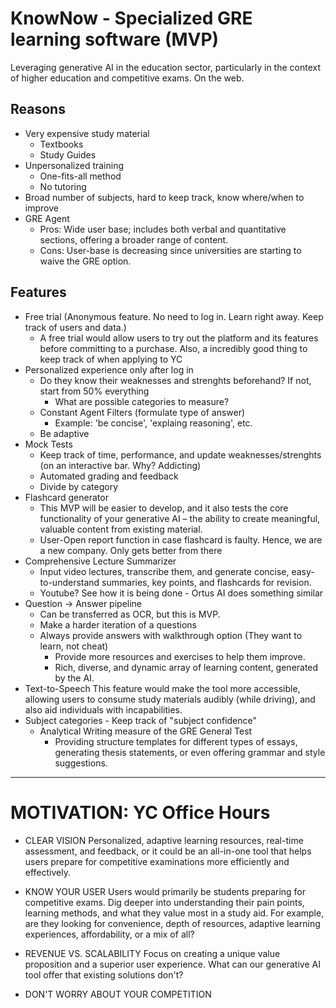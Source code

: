# KnowNow - Specialized GRE learning software (MVP)
Leveraging generative AI in the education sector, particularly in the context of higher education and competitive exams. On the web.

## Reasons
- Very expensive study material
    - Textbooks
    - Study Guides
- Unpersonalized training
    - One-fits-all method
    - No tutoring 
- Broad number of subjects, hard to keep track, know where/when to improve
- GRE Agent
    - Pros: Wide user base; includes both verbal and quantitative sections, offering a broader range of content.
    - Cons: User-base is decreasing since universities are starting to waive the GRE option.
      
## Features
- Free trial (Anonymous feature. No need to log in. Learn right away. Keep track of users and data.)
    - A free trial would allow users to try out the platform and its features before committing to a purchase. Also, a incredibly good thing to keep track of when applying to YC
- Personalized experience only after log in
    - Do they know their weaknesses and strenghts beforehand? If not, start from 50% everything
        - What are possible categories to measure?        
    - Constant Agent Filters (formulate type of answer)
        - Example: 'be concise', 'explaing reasoning', etc.
    - Be adaptive
- Mock Tests
    - Keep track of time, performance, and update weaknesses/strenghts (on an interactive bar. Why? Addicting)
    - Automated grading and feedback
    - Divide by category
- Flashcard generator
    - This MVP will be easier to develop, and it also tests the core functionality of your generative AI – the ability to create meaningful, valuable content from existing material.
    - User-Open report function in case flashcard is faulty. Hence, we are a new company. Only gets better from there
- Comprehensive Lecture Summarizer
    - Input video lectures, transcribe them, and generate concise, easy-to-understand summaries, key points, and flashcards for revision.
    - Youtube? See how it is being done - Ortus AI does something similar
- Question -> Answer pipeline
    - Can be transferred as OCR, but this is MVP.
    - Make a harder iteration of a questions
    - Always provide answers with walkthrough option (They want to learn, not cheat)
        - Provide more resources and exercises to help them improve.
        - Rich, diverse, and dynamic array of learning content, generated by the AI.
- Text-to-Speech
    This feature would make the tool more accessible, allowing users to consume study materials audibly (while driving), and also aid individuals with incapabilities.
- Subject categories - Keep track of "subject confidence"
    -  Analytical Writing measure of the GRE General Test
        - Providing structure templates for different types of essays, generating thesis statements, or even offering grammar and style suggestions.
   
  
----------------------

# MOTIVATION: YC Office Hours 
- CLEAR VISION
    Personalized, adaptive learning resources, real-time assessment, and feedback, or it could be an all-in-one tool that helps users prepare for competitive examinations more efficiently and effectively.

- KNOW YOUR USER
    Users would primarily be students preparing for competitive exams. Dig deeper into understanding their pain points, learning methods, and what they value most in a study aid. For example, are they looking for convenience, depth of resources, adaptive learning experiences, affordability, or a mix of all?

- REVENUE VS. SCALABILITY
    Focus on creating a unique value proposition and a superior user experience. What can our generative AI tool offer that existing solutions don't?
    
- DON'T WORRY ABOUT YOUR COMPETITION
